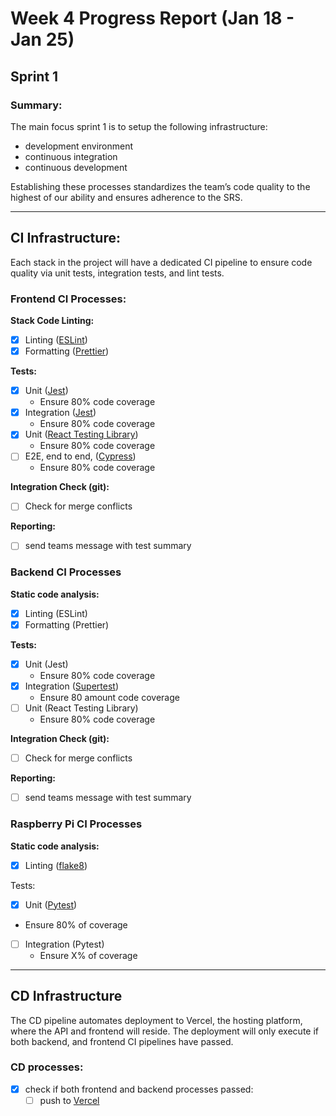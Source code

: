 # Week 4 Progress Report (Jan 18 - Jan 25)

## Sprint 1

### Summary:

The main focus sprint 1 is to setup the following infrastructure: 

- development environment
- continuous integration
- continuous development

Establishing these processes standardizes the team’s code quality to the highest of our ability and ensures adherence to the SRS.

---

## CI Infrastructure:

Each stack in the project will have a dedicated CI pipeline to ensure code quality via unit tests, integration tests, and lint tests. 

### Frontend CI Processes:

**Stack Code Linting:** 

- [x]  Linting ([ESLint](https://eslint.org/))
- [x]  Formatting ([Prettier](https://prettier.io/))

**Tests:**

- [x]  Unit ([Jest](https://jestjs.io/))
    - Ensure 80% code coverage
- [x]  Integration ([Jest](https://jestjs.io/))
    - Ensure 80% code coverage
- [x]  Unit ([React Testing Library](https://testing-library.com/docs/react-testing-library/intro/))
    - Ensure 80% code coverage
- [ ]  E2E, end to end, ([Cypress](https://www.cypress.io/))
    - Ensure 80% code coverage

**Integration Check (git):**

- [ ]  Check for merge conflicts

**Reporting:**

- [ ]  send teams message with test summary

### Backend CI Processes

**Static code analysis:**

- [x]  Linting (ESLint)
- [x]  Formatting (Prettier)

**Tests:**

- [x]  Unit (Jest)
    - Ensure 80% code coverage
- [x]  Integration ([Supertest](https://www.npmjs.com/package/supertest))
    - Ensure 80 amount code coverage
- [ ]  Unit (React Testing Library)
    - Ensure 80% code coverage

**Integration Check (git):**

- [ ]  Check for merge conflicts

**Reporting:**

- [ ]  send teams message with test summary

### Raspberry Pi CI Processes

**Static code analysis:**

- [x]  Linting ([flake8](https://flake8.pycqa.org/))

Tests:

- [x]  Unit ([Pytest](https://pytest.org/))
- Ensure 80% of coverage
- [ ]  Integration (Pytest)
    - Ensure X% of coverage

---

## CD Infrastructure

The CD pipeline automates deployment to Vercel, the hosting platform, where the API and frontend will reside. The deployment will only execute if both backend, and frontend CI pipelines have passed. 

### CD processes:

- [x]  check if both frontend and backend processes passed:
    - [ ]  push to [Vercel](https://vercel.com/)
